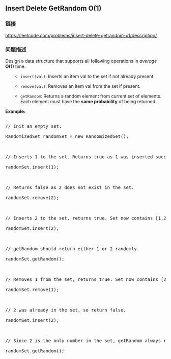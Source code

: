 ## Insert Delete GetRandom O(1)  
### 链接  
https://leetcode.com/problems/insert-delete-getrandom-o1/description/  
### 问题描述
Design a data structure that supports all following operations in *average* **O(1)** time.


<ol>
- `insert(val)`: Inserts an item val to the set if not already present.
- `remove(val)`: Removes an item val from the set if present.
- `getRandom`: Returns a random element from current set of elements. Each element must have the **same probability** of being returned.
</ol>


**Example:**
<pre>
// Init an empty set.
RandomizedSet randomSet = new RandomizedSet();

// Inserts 1 to the set. Returns true as 1 was inserted successfully.
randomSet.insert(1);

// Returns false as 2 does not exist in the set.
randomSet.remove(2);

// Inserts 2 to the set, returns true. Set now contains [1,2].
randomSet.insert(2);

// getRandom should return either 1 or 2 randomly.
randomSet.getRandom();

// Removes 1 from the set, returns true. Set now contains [2].
randomSet.remove(1);

// 2 was already in the set, so return false.
randomSet.insert(2);

// Since 2 is the only number in the set, getRandom always return 2.
randomSet.getRandom();
</pre>

